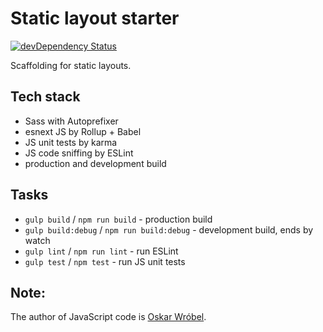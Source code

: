 # Static layout starter

[![devDependency Status](https://david-dm.org/joannalawniczak/static-layout-starter/dev-status.svg)](https://david-dm.org/joannalawniczak/static-layout-starter?type=dev)

Scaffolding for static layouts.

## Tech stack
- Sass with Autoprefixer
- esnext JS by Rollup + Babel
- JS unit tests by karma
- JS code sniffing by ESLint
- production and development build

## Tasks
- `gulp build` / `npm run build` - production build
- `gulp build:debug` / `npm run build:debug` - development build, ends by watch
- `gulp lint` / `npm run lint` - run ESLint
- `gulp test` / `npm test` - run JS unit tests

## Note:
The author of JavaScript code is [Oskar Wróbel](https://github.com/oskarwrobel).
